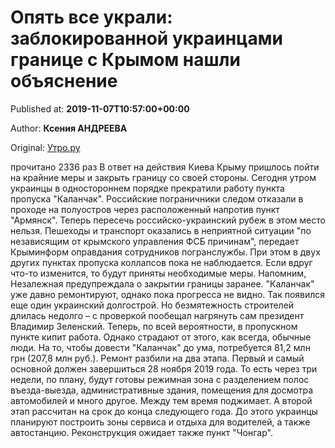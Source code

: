 
# Опять все украли: заблокированной украинцами границе с Крымом нашли объяснение

Published at: **2019-11-07T10:57:00+00:00**

Author: **Ксения АНДРЕЕВА**

Original: [Утро.ру](https://utro.ru/life/2019/11/07/1423661.shtml)

прочитано 2336 раз
В ответ на действия Киева Крыму пришлось пойти на крайние меры и закрыть границу со своей стороны. Сегодня утром украинцы в одностороннем порядке прекратили работу пункта пропуска "Каланчак".
Российские пограничники следом отказали в проходе на полуостров через расположенный напротив пункт "Армянск". Теперь пересечь российско-украинский рубеж в этом место нельзя.
Пешеходы и транспорт оказались в неприятной ситуации "по независящим от крымского управления ФСБ причинам", передает Крыминформ оправдания сотрудников погранслужбы. При этом в двух других пунктах пропуска коллапсов пока не наблюдается. Если вдруг что-то изменится, то будут приняты необходимые меры.
Напомним, Незалежная предупреждала о закрытии границы заранее. "Каланчак" уже давно ремонтируют, однако пока прогресса не видно. Так появился еще один украинский долгострой.
Но безмятежность строителей длилась недолго – с проверкой пообещал нагрянуть сам президент Владимир Зеленский. Теперь, по всей вероятности, в пропускном пункте кипит работа. Однако страдают от этого, как всегда, обычные люди.
На то, чтобы довести "Каланчак" до ума, потребуется 81,2 млн грн (207,8 млн руб.). Ремонт разбили на два этапа. Первый и самый основной должен завершиться 28 ноября 2019 года. То есть через три недели, по плану, будут готовы режимная зона с разделением полос въезда-выезда, административные здания, помещения для досмотра автомобилей и много другое. Между тем время поджимает.
А второй этап рассчитан на срок до конца следующего года. До этого украинцы планируют построить зоны сервиса и отдыха для водителей, а также автостанцию. Реконструкция ожидает также пункт "Чонгар".
